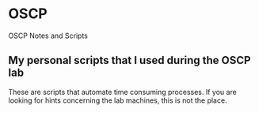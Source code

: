 # OSCP
OSCP Notes and Scripts

## My personal scripts that I used during the OSCP lab
These are scripts that automate time consuming processes. If you are looking for hints concerning the lab machines, this is not the place.

